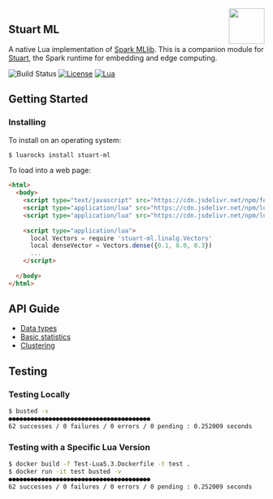 <img align="right" src="http://downloadicons.net/sites/default/files/mouse-icon-86497.png" width="70">

## Stuart ML

A native Lua implementation of [Spark MLlib](https://spark.apache.org/docs/2.2.0/ml-guide.html). This is a companion module for [Stuart](https://github.com/BixData/stuart), the Spark runtime for embedding and edge computing.

![Build Status](https://api.travis-ci.org/BixData/stuart-ml.svg?branch=master)
[![License](http://img.shields.io/badge/Licence-Apache%202.0-blue.svg)](LICENSE)
[![Lua](https://img.shields.io/badge/Lua-5.1%20|%205.2%20|%205.3%20|%20JIT%202.0%20|%20JIT%202.1%20|%20Fengari%20|%20GopherLua-blue.svg)]()

## Getting Started

### Installing

To install on an operating system:

```sh
$ luarocks install stuart-ml
```

To load into a web page:

```html
<html>
  <body>
    <script type="text/javascript" src="https://cdn.jsdelivr.net/npm/fengari-web@0.1.2/dist/fengari-web.js"></script>
    <script type="application/lua" src="https://cdn.jsdelivr.net/npm/lua-stuart@0.1.8-0/stuart.lua"></script>
    <script type="application/lua" src="https://cdn.jsdelivr.net/npm/lua-stuart-ml@0.1.8-0/stuart-ml.lua"></script>
  
    <script type="application/lua">
      local Vectors = require 'stuart-ml.linalg.Vectors'
      local denseVector = Vectors.dense({0.1, 0.0, 0.3})
      ...
    </script>
    
  </body>
</html>
```

## API Guide

* [Data types](./docs/data-types.md)
* [Basic statistics](./docs/statistics.md)
* [Clustering](./docs/clustering.md)

## Testing

### Testing Locally

```sh
$ busted -v
●●●●●●●●●●●●●●●●●●●●●●●●●●●●●●●●●●●●●●●
62 successes / 0 failures / 0 errors / 0 pending : 0.252009 seconds
```

### Testing with a Specific Lua Version

```sh
$ docker build -f Test-Lua5.3.Dockerfile -t test .
$ docker run -it test busted -v
●●●●●●●●●●●●●●●●●●●●●●●●●●●●●●●●●●●●●●●
62 successes / 0 failures / 0 errors / 0 pending : 0.252009 seconds
```
